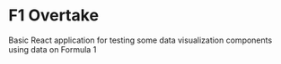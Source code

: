 # F1 Overtake
Basic React application for testing some data visualization components using
data on Formula 1
